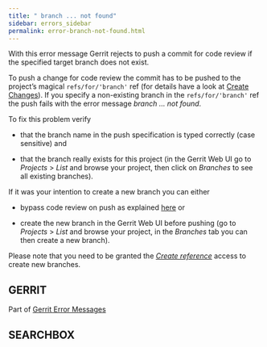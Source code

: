 ```yaml
---
title: " branch ... not found"
sidebar: errors_sidebar
permalink: error-branch-not-found.html
---
```

With this error message Gerrit rejects to push a commit for code review
if the specified target branch does not exist.

To push a change for code review the commit has to be pushed to the
project’s magical `refs/for/'branch'` ref (for details have a look at
[Create Changes](user-upload.html#push_create)). If you specify a
non-existing branch in the `refs/for/'branch'` ref the push fails with
the error message *branch … not found*.

To fix this problem verify

  - that the branch name in the push specification is typed correctly
    (case sensitive) and

  - that the branch really exists for this project (in the Gerrit Web UI
    go to *Projects* \> *List* and browse your project, then click on
    *Branches* to see all existing branches).

If it was your intention to create a new branch you can either

  - bypass code review on push as explained
    [here](user-upload.html#bypass_review) or

  - create the new branch in the Gerrit Web UI before pushing (go to
    *Projects* \> *List* and browse your project, in the *Branches* tab
    you can then create a new branch).

Please note that you need to be granted the [*Create
reference*](access-control.html#category_create) access to create new
branches.

## GERRIT

Part of [Gerrit Error Messages](error-messages.html)

## SEARCHBOX

